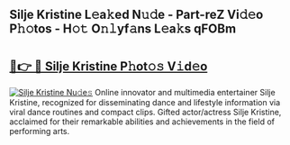 ## Silje Kristine L𝚎a𝚔ed N𝚞𝚍e - Part-reZ Vi𝚍𝚎o P𝚑𝚘tos - H𝚘𝚝 O𝚗𝚕yf𝚊ns L𝚎a𝚔s qFOBm

# <h2><a href="http://kf5vfz.oniu.top/?m=Silje+Kristine">🔗👉 🔴 Silje Kristine P𝚑ot𝚘𝚜 V𝚒d𝚎o</a></h2>

[![Silje Kristine Nu𝚍e𝚜](https://i.imgur.com/0qMVB7G.gif)](http://kf5vfz.oniu.top/?m=Silje+Kristine)
Online innovator and multimedia entertainer Silje Kristine, recognized for disseminating dance and lifestyle information via viral dance routines and compact clips. Gifted actor/actress Silje Kristine, acclaimed for their remarkable abilities and achievements in the field of performing arts.  
